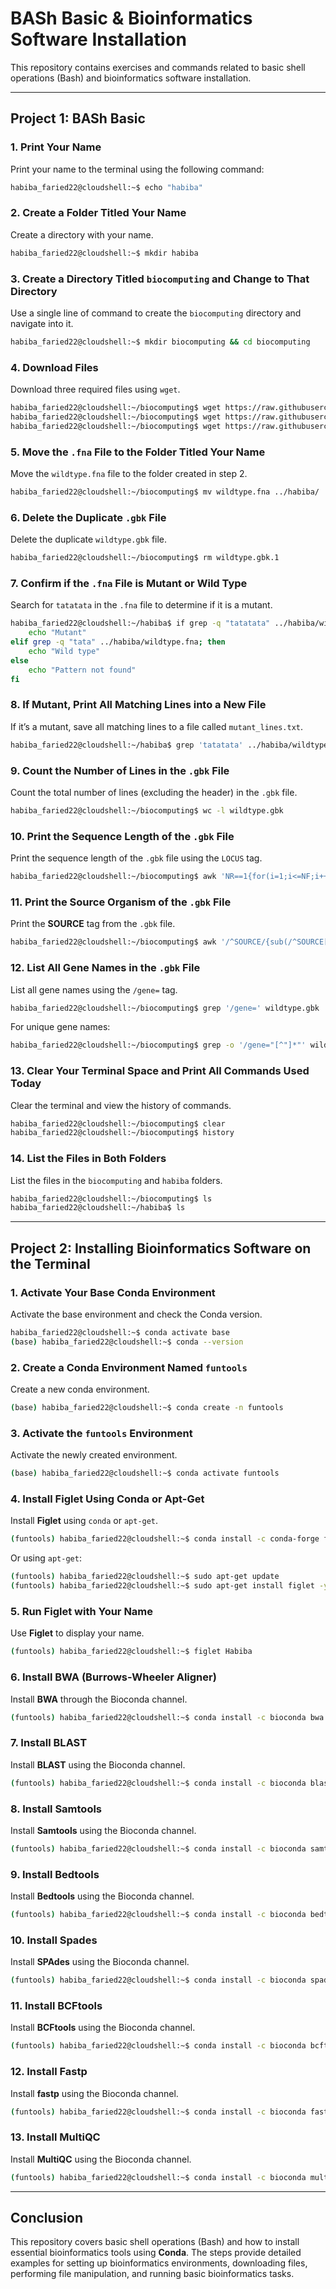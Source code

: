 
# **BASh Basic & Bioinformatics Software Installation**

This repository contains exercises and commands related to basic shell operations (Bash) and bioinformatics software installation.

---

## **Project 1: BASh Basic**

### **1. Print Your Name**
Print your name to the terminal using the following command:

```bash
habiba_faried22@cloudshell:~$ echo "habiba"
```

### **2. Create a Folder Titled Your Name**
Create a directory with your name.

```bash
habiba_faried22@cloudshell:~$ mkdir habiba
```

### **3. Create a Directory Titled `biocomputing` and Change to That Directory**
Use a single line of command to create the `biocomputing` directory and navigate into it.

```bash
habiba_faried22@cloudshell:~$ mkdir biocomputing && cd biocomputing
```

### **4. Download Files**
Download three required files using `wget`.

```bash
habiba_faried22@cloudshell:~/biocomputing$ wget https://raw.githubusercontent.com/josoga2/dataset-repos/main/wildtype.fna
habiba_faried22@cloudshell:~/biocomputing$ wget https://raw.githubusercontent.com/josoga2/dataset-repos/main/wildtype.gbk
habiba_faried22@cloudshell:~/biocomputing$ wget https://raw.githubusercontent.com/josoga2/dataset-repos/main/wildtype.gbk
```

### **5. Move the `.fna` File to the Folder Titled Your Name**
Move the `wildtype.fna` file to the folder created in step 2.

```bash
habiba_faried22@cloudshell:~/biocomputing$ mv wildtype.fna ../habiba/
```

### **6. Delete the Duplicate `.gbk` File**
Delete the duplicate `wildtype.gbk` file.

```bash
habiba_faried22@cloudshell:~/biocomputing$ rm wildtype.gbk.1
```

### **7. Confirm if the `.fna` File is Mutant or Wild Type**
Search for `tatatata` in the `.fna` file to determine if it is a mutant.

```bash
habiba_faried22@cloudshell:~/habiba$ if grep -q "tatatata" ../habiba/wildtype.fna; then
    echo "Mutant"
elif grep -q "tata" ../habiba/wildtype.fna; then
    echo "Wild type"
else
    echo "Pattern not found"
fi
```

### **8. If Mutant, Print All Matching Lines into a New File**
If it’s a mutant, save all matching lines to a file called `mutant_lines.txt`.

```bash
habiba_faried22@cloudshell:~/habiba$ grep 'tatatata' ../habiba/wildtype.fna > mutant_lines.txt
```

### **9. Count the Number of Lines in the `.gbk` File**
Count the total number of lines (excluding the header) in the `.gbk` file.

```bash
habiba_faried22@cloudshell:~/biocomputing$ wc -l wildtype.gbk
```

### **10. Print the Sequence Length of the `.gbk` File**
Print the sequence length of the `.gbk` file using the `LOCUS` tag.

```bash
habiba_faried22@cloudshell:~/biocomputing$ awk 'NR==1{for(i=1;i<=NF;i++) if($(i+1)=="bp" && $i ~ /^[0-9]+$/){print $i; exit}}' wildtype.gbk
```

### **11. Print the Source Organism of the `.gbk` File**
Print the **SOURCE** tag from the `.gbk` file.

```bash
habiba_faried22@cloudshell:~/biocomputing$ awk '/^SOURCE/{sub(/^SOURCE[ 	]+/, ""); print; exit}' wildtype.gbk
```

### **12. List All Gene Names in the `.gbk` File**
List all gene names using the `/gene=` tag.

```bash
habiba_faried22@cloudshell:~/biocomputing$ grep '/gene=' wildtype.gbk
```

For unique gene names:

```bash
habiba_faried22@cloudshell:~/biocomputing$ grep -o '/gene="[^"]*"' wildtype.gbk | sed 's|/gene="||; s|"||' | sort -u
```

### **13. Clear Your Terminal Space and Print All Commands Used Today**
Clear the terminal and view the history of commands.

```bash
habiba_faried22@cloudshell:~/biocomputing$ clear
habiba_faried22@cloudshell:~/biocomputing$ history
```

### **14. List the Files in Both Folders**
List the files in the `biocomputing` and `habiba` folders.

```bash
habiba_faried22@cloudshell:~/biocomputing$ ls
habiba_faried22@cloudshell:~/habiba$ ls
```

---

## **Project 2: Installing Bioinformatics Software on the Terminal**

### **1. Activate Your Base Conda Environment**
Activate the base environment and check the Conda version.

```bash
habiba_faried22@cloudshell:~$ conda activate base
(base) habiba_faried22@cloudshell:~$ conda --version
```

### **2. Create a Conda Environment Named `funtools`**
Create a new conda environment.

```bash
(base) habiba_faried22@cloudshell:~$ conda create -n funtools
```

### **3. Activate the `funtools` Environment**
Activate the newly created environment.

```bash
(base) habiba_faried22@cloudshell:~$ conda activate funtools
```

### **4. Install Figlet Using Conda or Apt-Get**
Install **Figlet** using `conda` or `apt-get`.

```bash
(funtools) habiba_faried22@cloudshell:~$ conda install -c conda-forge figlet
```

Or using `apt-get`:

```bash
(funtools) habiba_faried22@cloudshell:~$ sudo apt-get update
(funtools) habiba_faried22@cloudshell:~$ sudo apt-get install figlet -y
```

### **5. Run Figlet with Your Name**
Use **Figlet** to display your name.

```bash
(funtools) habiba_faried22@cloudshell:~$ figlet Habiba
```

### **6. Install BWA (Burrows-Wheeler Aligner)**
Install **BWA** through the Bioconda channel.

```bash
(funtools) habiba_faried22@cloudshell:~$ conda install -c bioconda bwa
```

### **7. Install BLAST**
Install **BLAST** using the Bioconda channel.

```bash
(funtools) habiba_faried22@cloudshell:~$ conda install -c bioconda blast
```

### **8. Install Samtools**
Install **Samtools** using the Bioconda channel.

```bash
(funtools) habiba_faried22@cloudshell:~$ conda install -c bioconda samtools
```

### **9. Install Bedtools**
Install **Bedtools** using the Bioconda channel.

```bash
(funtools) habiba_faried22@cloudshell:~$ conda install -c bioconda bedtools
```

### **10. Install Spades**
Install **SPAdes** using the Bioconda channel.

```bash
(funtools) habiba_faried22@cloudshell:~$ conda install -c bioconda spades
```

### **11. Install BCFtools**
Install **BCFtools** using the Bioconda channel.

```bash
(funtools) habiba_faried22@cloudshell:~$ conda install -c bioconda bcftools
```

### **12. Install Fastp**
Install **fastp** using the Bioconda channel.

```bash
(funtools) habiba_faried22@cloudshell:~$ conda install -c bioconda fastp
```

### **13. Install MultiQC**
Install **MultiQC** using the Bioconda channel.

```bash
(funtools) habiba_faried22@cloudshell:~$ conda install -c bioconda multiqc
```

--- 

## **Conclusion**

This repository covers basic shell operations (Bash) and how to install essential bioinformatics tools using **Conda**. The steps provide detailed examples for setting up bioinformatics environments, downloading files, performing file manipulation, and running basic bioinformatics tasks.
